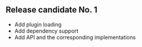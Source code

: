 ## Release candidate No. 1 ##
- Add plugin loading
- Add dependency support
- Add API and the corresponding implementations